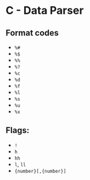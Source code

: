 # C - Data Parser

## Format codes

- `%#`
- `%$`
- `%%`
- `%?`
- `%c`
- `%d`
- `%f`
- `%l`
- `%s`
- `%u`
- `%x`

## Flags:

- `!`
- `h`
- `hh`
- `l`, `ll`
- `{number}[,{number}]`
